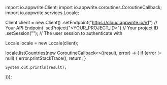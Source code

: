 import io.appwrite.Client;
import io.appwrite.coroutines.CoroutineCallback;
import io.appwrite.services.Locale;

Client client = new Client()
    .setEndpoint("https://cloud.appwrite.io/v1") // Your API Endpoint
    .setProject("&lt;YOUR_PROJECT_ID&gt;") // Your project ID
    .setSession(""); // The user session to authenticate with

Locale locale = new Locale(client);

locale.listCountries(new CoroutineCallback<>((result, error) -> {
    if (error != null) {
        error.printStackTrace();
        return;
    }

    System.out.println(result);
}));
